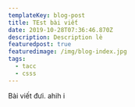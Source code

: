 ```yaml
---
templateKey: blog-post
title: TEst bài viết
date: 2019-10-28T07:36:46.870Z
description: Description lè
featuredpost: true
featuredimage: /img/blog-index.jpg
tags:
  - tacc
  - csss
---
```

Bài viết đưi. ahih i
